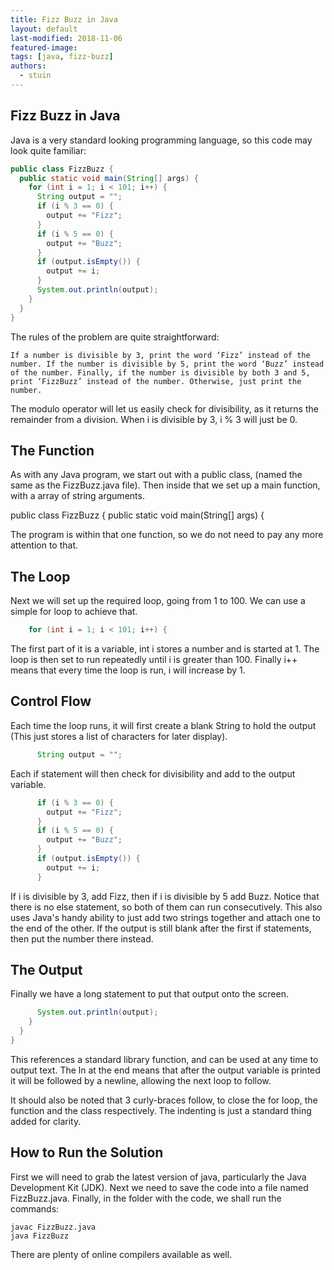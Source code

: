 ```yaml
---
title: Fizz Buzz in Java
layout: default
last-modified: 2018-11-06
featured-image: 
tags: [java, fizz-buzz]
authors:
  - stuin
---
```


## Fizz Buzz in Java

Java is a very standard looking programming language, so this code may look quite familiar:

```java
public class FizzBuzz {
  public static void main(String[] args) {
    for (int i = 1; i < 101; i++) {
      String output = "";
      if (i % 3 == 0) {
        output += "Fizz";
      }
      if (i % 5 == 0) {
        output += "Buzz";
      }
      if (output.isEmpty()) {
        output += i;
      }
      System.out.println(output);
    }
  }
}
```

The rules of the problem are quite straightforward:

    If a number is divisible by 3, print the word ‘Fizz’ instead of the number. If the number is divisible by 5, print the word ‘Buzz’ instead of the number. Finally, if the number is divisible by both 3 and 5, print ‘FizzBuzz’ instead of the number. Otherwise, just print the number.

The modulo operator will let us easily check for divisibility, as it returns the remainder from a division. When i is divisible by 3, i % 3 will just be 0.
## The Function

As with any Java program, we start out with a public class, (named the same as the FizzBuzz.java file). Then inside that we set up a main function, with a array of string arguments.

public class FizzBuzz {
  public static void main(String[] args) {

The program is within that one function, so we do not need to pay any more attention to that.
## The Loop

Next we will set up the required loop, going from 1 to 100. We can use a simple for loop to achieve that.

```java
    for (int i = 1; i < 101; i++) {
```

The first part of it is a variable, int i stores a number and is started at 1. The loop is then set to run repeatedly until i is greater than 100. Finally i++ means that every time the loop is run, i will increase by 1.
## Control Flow

Each time the loop runs, it will first create a blank String to hold the output (This just stores a list of characters for later display).

```java
      String output = "";
```

Each if statement will then check for divisibility and add to the output variable.

```java
      if (i % 3 == 0) { 
        output += "Fizz"; 
      } 
      if (i % 5 == 0) { 
        output += "Buzz"; 
      } 
      if (output.isEmpty()) { 
        output += i; 
      } 
```

If i is divisible by 3, add Fizz, then if i is divisible by 5 add Buzz. Notice that there is no else statement, so both of them can run consecutively. This also uses Java's handy ability to just add two strings together and attach one to the end of the other. If the output is still blank after the first if statements, then put the number there instead.
## The Output

Finally we have a long statement to put that output onto the screen.

```java
      System.out.println(output);
    }
  }
}
```

This references a standard library function, and can be used at any time to output text. The ln at the end means that after the output variable is printed it will be followed by a newline, allowing the next loop to follow.

It should also be noted that 3 curly-braces follow, to close the for loop, the function and the class respectively. The indenting is just a standard thing added for clarity.
## How to Run the Solution

First we will need to grab the latest version of java, particularly the Java Development Kit (JDK). Next we need to save the code into a file named FizzBuzz.java. Finally, in the folder with the code, we shall run the commands:

```console
javac FizzBuzz.java
java FizzBuzz
```

There are plenty of online compilers available as well. 